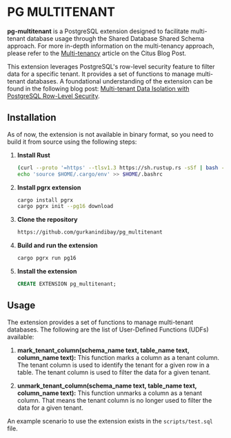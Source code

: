# PG MULTITENANT

**pg-multitenant** is a PostgreSQL extension designed to facilitate multi-tenant database usage through the Shared Database Shared Schema approach. For more in-depth information on the multi-tenancy approach, please refer to the [Multi-tenancy](https://www.citusdata.com/blog/2023/05/09/evolving-django-multitenant-to-build-scalable-saas-apps-on-postgres-and-citus/) article on the Citus Blog Post.

This extension leverages PostgreSQL's row-level security feature to filter data for a specific tenant. It provides a set of functions to manage multi-tenant databases. A foundational understanding of the extension can be found in the following blog post: [Multi-tenant Data Isolation with PostgreSQL Row-Level Security](https://aws.amazon.com/tr/blogs/database/multi-tenant-data-isolation-with-postgresql-row-level-security/).

## Installation

As of now, the extension is not available in binary format, so you need to build it from source using the following steps:

1. **Install Rust**

    ```bash
    (curl --proto '=https' --tlsv1.3 https://sh.rustup.rs -sSf | bash -s -- -y) && \
    echo 'source $HOME/.cargo/env' >> $HOME/.bashrc
    ```

2. **Install pgrx extension**

    ```bash
    cargo install pgrx
    cargo pgrx init --pg16 download
    ```

3. **Clone the repository**

    ```bash
    https://github.com/gurkanindibay/pg_multitenant
    ```

4. **Build and run the extension**

    ```bash
    cargo pgrx run pg16
    ```

5. **Install the extension**

    ```sql
    CREATE EXTENSION pg_multitenant;
    ```

## Usage

The extension provides a set of functions to manage multi-tenant databases. The following are the list of User-Defined Functions (UDFs) available:

1. **mark_tenant_column(schema_name text, table_name text, column_name text):** 
    This function marks a column as a tenant column. The tenant column is used to identify the tenant for a given row in a table. The tenant column is used to filter the data for a given tenant.

2. **unmark_tenant_column(schema_name text, table_name text, column_name text):**
    This function unmarks a column as a tenant column. That means the tenant column is no longer used to filter the data for a given tenant.

An example scenario to use the extension exists in the `scripts/test.sql` file.
